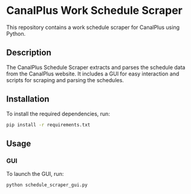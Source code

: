 # CanalPlus Work Schedule Scraper

This repository contains a work schedule scraper for CanalPlus using Python.

## Description

The CanalPlus Schedule Scraper extracts and parses the schedule data from the CanalPlus website. It includes a GUI for easy interaction and scripts for scraping and parsing the schedules.

## Installation

To install the required dependencies, run:

```bash
pip install -r requirements.txt
```

## Usage

### GUI

To launch the GUI, run:

```bash
python schedule_scraper_gui.py
```
